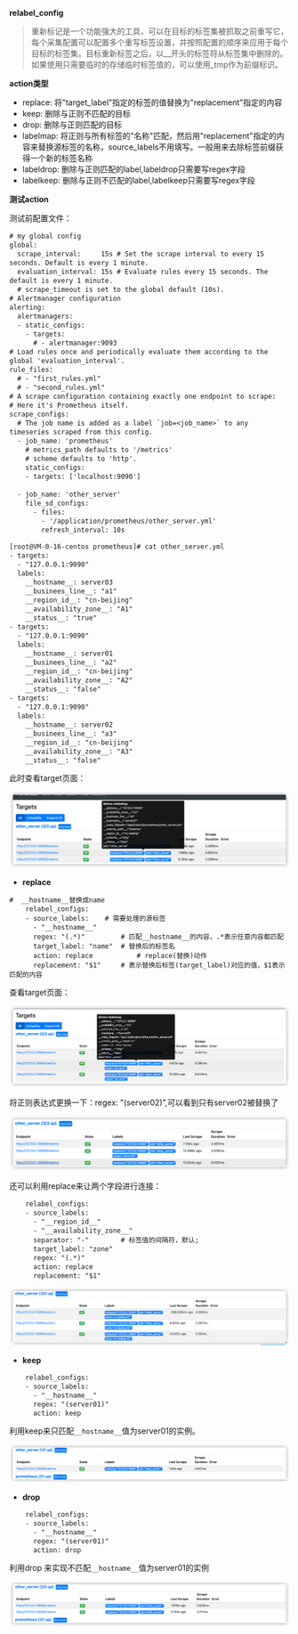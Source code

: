 **relabel_config**

> 重新标记是一个功能强大的工具，可以在目标的标签集被抓取之前重写它，每个采集配置可以配置多个重写标签设置，并按照配置的顺序来应用于每个目标的标签集。目标重新标签之后，以__开头的标签将从标签集中删除的。如果使用只需要临时的存储临时标签值的，可以使用_tmp作为前缀标识。

**action类型**

+ replace: 将"target_label"指定的标签的值替换为"replacement"指定的内容
+ keep: 删除与正则不匹配的目标
+ drop: 删除与正则匹配的目标
+ labelmap: 将正则与所有标签的"名称"匹配，然后用"replacement"指定的内容来替换源标签的名称，source_labels不用填写。一般用来去除标签前缀获得一个新的标签名称
+ labeldrop: 删除与正则匹配的label,labeldrop只需要写regex字段
+ labelkeep: 删除与正则不匹配的label,labelkeep只需要写regex字段



**测试action**

测试前配置文件：

```shell
# my global config
global:
  scrape_interval:     15s # Set the scrape interval to every 15 seconds. Default is every 1 minute.
  evaluation_interval: 15s # Evaluate rules every 15 seconds. The default is every 1 minute.
  # scrape_timeout is set to the global default (10s).
# Alertmanager configuration
alerting:
  alertmanagers:
  - static_configs:
    - targets:
      # - alertmanager:9093
# Load rules once and periodically evaluate them according to the global 'evaluation_interval'.
rule_files:
  # - "first_rules.yml"
  # - "second_rules.yml"
# A scrape configuration containing exactly one endpoint to scrape:
# Here it's Prometheus itself.
scrape_configs:
  # The job name is added as a label `job=<job_name>` to any timeseries scraped from this config.
  - job_name: 'prometheus'
    # metrics_path defaults to '/metrics'
    # scheme defaults to 'http'.
    static_configs:
    - targets: ['localhost:9090']

  - job_name: 'other_server'
    file_sd_configs:
      - files:
        - '/application/prometheus/other_server.yml'
        refresh_interval: 10s

```

```shell
[root@VM-0-16-centos prometheus]# cat other_server.yml
- targets:
  - "127.0.0.1:9090"
  labels:
    __hostname__: server03
    __businees_line__: "a1"
    __region_id__: "cn-beijing"
    __availability_zone__: "A1"
    __status__: "true"
- targets:
  - "127.0.0.1:9090"
  labels:
    __hostname__: server01
    __businees_line__: "a2"
    __region_id__: "cn-beijing"
    __availability_zone__: "A2"
    __status__: "false"
- targets:
  - "127.0.0.1:9090"
  labels:
    __hostname__: server02
    __businees_line__: "a3"
    __region_id__: "cn-beijing"
    __availability_zone__: "A3"
    __status__: "false"
```

此时查看target页面：

<img src="https://raw.githubusercontent.com/novice-gamer/picture/master/img/image-20210413142453756.png" alt="image-20210413142453756"  />

+ **replace**

```shell
#  __hostname__替换成name
    relabel_configs:
    - source_labels:	# 需要处理的源标签
      - "__hostname__"
      regex: "(.*)"			# 匹配__hostname__的内容，.*表示任意内容都匹配
      target_label: "name"	# 替换后的标签名
      action: replace			# replace(替换)动作
      replacement: "$1"		# 表示替换后标签(target_label)对应的值，$1表示匹配的内容
```

查看target页面：

![image-20210413143621741](https://raw.githubusercontent.com/novice-gamer/picture/master/img/image-20210413143621741.png)

将正则表达式更换一下：regex: "(server02)”,可以看到只有server02被替换了

![image-20210413144428862](https://raw.githubusercontent.com/novice-gamer/picture/master/img/image-20210413144428862.png)



还可以利用replace来让两个字段进行连接：

```shell
    relabel_configs:
    - source_labels:
      - "__region_id__"
      - "__availability_zone__"
      separator: "-"		# 标签值的间隔符，默认;
      target_label: "zone"
      regex: "(.*)"
      action: replace
      replacement: "$1"
```

![image-20210413150436584](https://raw.githubusercontent.com/novice-gamer/picture/master/img/image-20210413150436584.png)



+ **keep** 

```shell
    relabel_configs:
    - source_labels:
      - "__hostname__"
      regex: "(server01)"
      action: keep
```

利用keep来只匹配`__hostname__`值为server01的实例。

![image-20210413145200299](https://raw.githubusercontent.com/novice-gamer/picture/master/img/image-20210413145200299.png)



+ **drop**

```shell
    relabel_configs:
    - source_labels:
      - "__hostname__"
      regex: "(server01)"
      action: drop
```

利用drop 来实现不匹配`__hostname__`值为server01的实例

![image-20210413145550497](https://raw.githubusercontent.com/novice-gamer/picture/master/img/image-20210413145550497.png)



